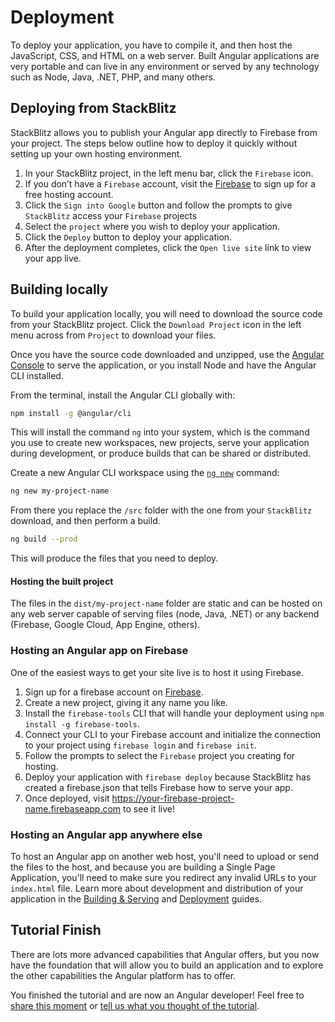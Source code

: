 # Deployment

To deploy your application, you have to compile it, and then host the JavaScript, CSS, and HTML on a web server. Built Angular applications are very portable and can live in any environment or served by any technology such as Node, Java, .NET, PHP, and many others.

## Deploying from StackBlitz

StackBlitz allows you to publish your Angular app directly to Firebase from your project. The steps below outline how to deploy it quickly without setting up your own hosting environment.

1. In your StackBlitz project, in the left menu bar, click the `Firebase` icon.
1. If you don’t have a `Firebase` account, visit the [Firebase](https://firebase.google.com/) to sign up for a free hosting account.
1. Click the `Sign into Google` button and follow the prompts to give `StackBlitz` access your `Firebase` projects
1. Select the `project` where you wish to deploy your application.
1. Click the `Deploy` button to deploy your application.
1. After the deployment completes, click the `Open live site` link to view your app live.

## Building locally

To build your application locally, you will need to download the source code from your StackBlitz project. Click the `Download Project` icon in the left menu across from `Project` to download your files.

Once you have the source code downloaded and unzipped, use the [Angular Console](https://angularconsole.com) to serve the application, or you install Node and have the Angular CLI installed.

From the terminal, install the Angular CLI globally with:

```sh
npm install -g @angular/cli
```

This will install the command `ng` into your system, which is the command you use to create new workspaces, new projects, serve your application during development, or produce builds that can be shared or distributed.

Create a new Angular CLI workspace using the [`ng new`](cli/new) command:

```sh
ng new my-project-name
```

From there you replace the `/src` folder with the one from your `StackBlitz` download, and then perform a build.

```sh
ng build --prod
```

This will produce the files that you need to deploy.

#### Hosting the built project

The files in the `dist/my-project-name` folder are static and can be hosted on any web server capable of serving files (node, Java, .NET) or any backend (Firebase, Google Cloud, App Engine, others).

### Hosting an Angular app on Firebase

One of the easiest ways to get your site live is to host it using Firebase.

1. Sign up for a firebase account on [Firebase](https://firebase.google.com/).
1. Create a new project, giving it any name you like.
1. Install the `firebase-tools` CLI that will handle your deployment using `npm install -g firebase-tools`.
1. Connect your CLI to your Firebase account and initialize the connection to your project using `firebase login` and `firebase init`.
1. Follow the prompts to select the `Firebase` project you creating for hosting.
1. Deploy your application with `firebase deploy` because StackBlitz has created a firebase.json that tells Firebase how to serve your app.
1. Once deployed, visit https://your-firebase-project-name.firebaseapp.com to see it live!

### Hosting an Angular app anywhere else

To host an Angular app on another web host, you'll need to upload or send the files to the host, and because you are building a Single Page Application, you'll need to make sure you redirect any invalid URLs to your `index.html` file. Learn more about development and distribution of your application in the [Building & Serving](guide/build) and [Deployment](guide/deployment) guides.

## Tutorial Finish

There are lots more advanced capabilities that Angular offers, but you now have the foundation that will allow you to build an application and to explore the other capabilities the Angular platform has to offer.

You finished the tutorial and are now an Angular developer! Feel free to [share this moment](#) or [tell us what you thought of the tutorial](#).
